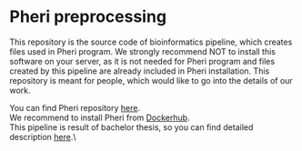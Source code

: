 # Pheri preprocessing

This repository is the source code of bioinformatics pipeline, which creates files used in Pheri program.
We strongly recommend NOT to install this software on your server, as it is not needed for Pheri program and files created by this pipeline are already included in Pheri installation.
This repository is meant for people, which would like to go into the details of our work.

You can find Pheri repository [here](https://github.com/andynet/pheri).\
We recommend to install Pheri from [Dockerhub](https://hub.docker.com/r/andynet/pheri/).\
This pipeline is result of bachelor thesis, so you can find detailed description [here](https://drive.google.com/file/d/1Q-oW36NoQzHxzWUl4DRQWubHGlYMKd57/view?usp=sharing).\
